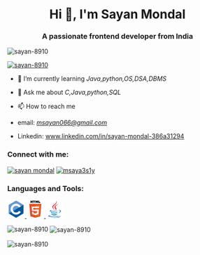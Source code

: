 <h1 align="center">Hi 👋, I'm Sayan Mondal</h1>
<h3 align="center">A passionate frontend developer from India</h3>

<p align="left"> <img src="https://komarev.com/ghpvc/?username=sayan-8910&label=Profile%20views&color=0e75b6&style=flat" alt="sayan-8910" /> </p>

<p align="left"> <a href="https://github.com/ryo-ma/github-profile-trophy"><img src="https://github-profile-trophy.vercel.app/?username=sayan-8910" alt="sayan-8910" /></a> </p>

- 🌱 I’m currently learning *Java,python,OS,DSA,DBMS*

- 💬 Ask me about *C,Java,python,SQL*

- 📫 How to reach me
-   email: *msayan066@gmail.com*
-  Linkedin: www.linkedin.com/in/sayan-mondal-386a31294

<h3 align="left">Connect with me:</h3>
<p align="left">
<a href="https://fb.com/sayan mondal" target="blank"><img align="center" src="https://raw.githubusercontent.com/rahuldkjain/github-profile-readme-generator/master/src/images/icons/Social/facebook.svg" alt="sayan mondal" height="30" width="40" /></a>
<a href="https://auth.geeksforgeeks.org/user/msaya3s1y" target="blank"><img align="center" src="https://raw.githubusercontent.com/rahuldkjain/github-profile-readme-generator/master/src/images/icons/Social/geeks-for-geeks.svg" alt="msaya3s1y" height="30" width="40" /></a>
</p>

<h3 align="left">Languages and Tools:</h3>
<p align="left"> <a href="https://www.cprogramming.com/" target="_blank" rel="noreferrer"> <img src="https://raw.githubusercontent.com/devicons/devicon/master/icons/c/c-original.svg" alt="c" width="40" height="40"/> </a> <a href="https://www.w3.org/html/" target="_blank" rel="noreferrer"> <img src="https://raw.githubusercontent.com/devicons/devicon/master/icons/html5/html5-original-wordmark.svg" alt="html5" width="40" height="40"/> </a> <a href="https://www.java.com" target="_blank" rel="noreferrer"> <img src="https://raw.githubusercontent.com/devicons/devicon/master/icons/java/java-original.svg" alt="java" width="40" height="40"/> </a> </p>

<p><img align="left" src="https://github-readme-stats.vercel.app/api/top-langs?username=sayan-8910&show_icons=true&locale=en&layout=compact" alt="sayan-8910" /></p>

<p>&nbsp;<img align="center" src="https://github-readme-stats.vercel.app/api?username=sayan-8910&show_icons=true&locale=en" alt="sayan-8910" /></p>

<p><img align="center" src="https://github-readme-streak-stats.herokuapp.com/?user=sayan-8910&" alt="sayan-8910" /></p>
